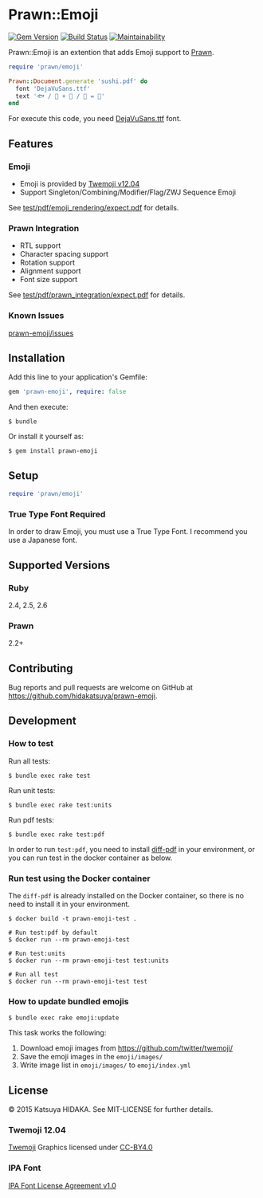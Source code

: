 # Prawn::Emoji

[![Gem Version](https://badge.fury.io/rb/prawn-emoji.svg)](https://badge.fury.io/rb/prawn-emoji)
[![Build Status](https://travis-ci.org/hidakatsuya/prawn-emoji.svg)](https://travis-ci.org/hidakatsuya/prawn-emoji)
[![Maintainability](https://api.codeclimate.com/v1/badges/edcd23ef38c2e393513b/maintainability)](https://codeclimate.com/github/hidakatsuya/prawn-emoji/maintainability)

Prawn::Emoji is an extention that adds Emoji support to [Prawn](https://github.com/prawnpdf/prawn).

```ruby
require 'prawn/emoji'

Prawn::Document.generate 'sushi.pdf' do
  font 'DejaVuSans.ttf'
  text '🐟 / 🔪 + 🍚 / 🍾 = 🍣'
end
```

For execute this code, you need [DejaVuSans.ttf](http://sourceforge.net/projects/dejavu/) font.

## Features

### Emoji

  * Emoji is provided by [Twemoji v12.04](https://github.com/twitter/twemoji)
  * Support Singleton/Combining/Modifier/Flag/ZWJ Sequence Emoji

See [test/pdf/emoji_rendering/expect.pdf](https://github.com/hidakatsuya/prawn-emoji/blob/master/test/pdf/emoji_rendering/expect.pdf) for details.

### Prawn Integration

  * RTL support
  * Character spacing support
  * Rotation support
  * Alignment support
  * Font size support

See [test/pdf/prawn_integration/expect.pdf](https://github.com/hidakatsuya/prawn-emoji/blob/master/test/pdf/prawn_integration/expect.pdf) for details.

### Known Issues

[prawn-emoji/issues](https://github.com/hidakatsuya/prawn-emoji/labels/known%20issue)


## Installation

Add this line to your application's Gemfile:

```ruby
gem 'prawn-emoji', require: false
```

And then execute:

    $ bundle

Or install it yourself as:

    $ gem install prawn-emoji

## Setup

```ruby
require 'prawn/emoji'
```

### True Type Font Required

In order to draw Emoji, you must use a True Type Font. I recommend you use a Japanese font.

## Supported Versions

### Ruby

2.4, 2.5, 2.6

### Prawn

2.2+

## Contributing

Bug reports and pull requests are welcome on GitHub at https://github.com/hidakatsuya/prawn-emoji.

## Development

### How to test

Run all tests:

```
$ bundle exec rake test
```

Run unit tests:

```
$ bundle exec rake test:units
```

Run pdf tests:

```
$ bundle exec rake test:pdf
```

In order to run `test:pdf`, you need to install [diff-pdf](https://github.com/vslavik/diff-pdf) in your environment, or you can run test in the docker container as below.

### Run test using the Docker container

The `diff-pdf` is already installed on the Docker container, so there is no need to install it in your environment.

```
$ docker build -t prawn-emoji-test .

# Run test:pdf by default
$ docker run --rm prawn-emoji-test

# Run test:units
$ docker run --rm prawn-emoji-test test:units

# Run all test
$ docker run --rm prawn-emoji-test test
```

### How to update bundled emojis

```
$ bundle exec rake emoji:update
```

This task works the following:

1. Download emoji images from https://github.com/twitter/twemoji/
2. Save the emoji images in the `emoji/images/`
3. Write image list in `emoji/images/` to `emoji/index.yml`

## License

© 2015 Katsuya HIDAKA. See MIT-LICENSE for further details.

### Twemoji 12.04

[Twemoji](https://github.com/twitter/twemoji) Graphics licensed under [CC-BY4.0](https://creativecommons.org/licenses/by/4.0/)

### IPA Font

[IPA Font License Agreement v1.0](http://ipafont.ipa.go.jp/ipa_font_license_v1.html)

